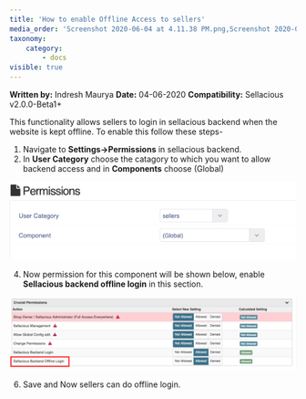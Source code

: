 ```yaml
---
title: 'How to enable Offline Access to sellers'
media_order: 'Screenshot 2020-06-04 at 4.11.38 PM.png,Screenshot 2020-06-04 at 4.15.17 PM.png'
taxonomy:
    category:
        - docs
visible: true
---
```


**Written by:** Indresh Maurya
**Date:** 04-06-2020
**Compatibility:** Sellacious v2.0.0-Beta1+

This functionality allows sellers to login in sellacious backend when the website is kept offline. To enable this follow these steps-

1. Navigate to **Settings->Permissions** in sellacious backend.
2. In **User Category** choose the catagory to which you want to allow backend access and in **Components** choose (Global)

![](Screenshot%202020-06-04%20at%204.11.38%20PM.png)

4. Now permission for this component will be shown below, enable **Sellacious backend offline login** in this section.

![](Screenshot%202020-06-04%20at%204.15.17%20PM.png)

6. Save and Now sellers can do offline login.